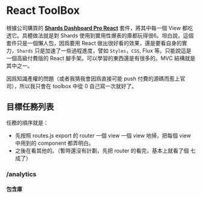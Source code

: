 # React ToolBox

根據公司購買的 [**Shards Dashboard Pro React**](https://designrevision.com/downloads/shards-dashboard-pro-react/) 套件，將其中每一個 View 都吃透它。具體做法就是對 Shards 使用到實用性爆表的庫都玩得很6。坦白說，這個套件只是一個懶人包，因爲要用 React 做出很好看的效果，還是要看自身的實力，`Shards` 只是加速了一些過程進度，譬如 `Styles`，`CSS`,  Flux 等。只能說這是一個高級付費版的 React 腳手架。可以學習的東西還是有很多的。MVC 結構就是其中之一。

因爲知識產權的問題（或者我猜我會因爲直接可能 push 付費的源碼而惹上官司），所以我只會在 toolbox 中從 0 自己寫一次就好了。

## 目標任務列表

任務的順序就是：

- 先按照 routes.js export 的 router 一個 view 一個 view 地掃，把每個 view 中用到的 component 都弄明白。
- 之後在看其他的。（暫時還沒有計劃，先把 router 的看完，基本上就看了個 七成了）

### /analytics

#### 包含庫

